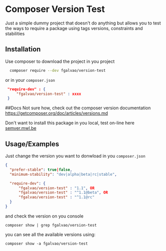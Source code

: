 
# Composer Version Test

Just a simple dummy project that doesn't do anything but 
allows you to test the ways to require a package using tags versions, constraints and stabilities


## Installation

Use composer to download the project in you project

```bash
  composer require --dev fgalvao/version-test
```
or in your `composer.json`

```json
 "require-dev" : {
     "fgalvao/version-test" : xxxx
 }
```
##Docs
Not sure how, check out the composer version documentation https://getcomposer.org/doc/articles/versions.md

Don't want to install this package in you local, test on-line here [semver.mwl.be](https://semver.mwl.be/?package=madewithlove/htaccess-cli&constraint=dev-main&stability=stable)
    
## Usage/Examples

Just change the version you want to donwload in you `composer.json`

```json
{
  "prefer-stable": true|false,
  "minimum-stability": "dev|alpha|beta|rc|stable",

  "require-dev": {
      "fgalvao/version-test" : "1.1", OR
      "fgalvao/version-test" : "^1.1@beta", OR 
      "fgalvao/version-test" : "^1.1@rc"
  }
}
```

and check the version on you console
```batch
composer show | grep fgalvao/version-test
```

you can see all the available versions using:
```batch
composer show -a fgalvao/version-test 
```

  